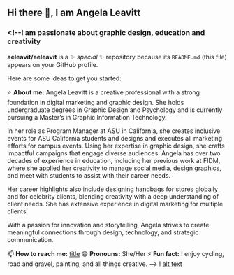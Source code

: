 ## Hi there 👋, I am Angela Leavitt

### <!--I am passionate about graphic design, education and creativity
**aeleavit/aeleavit** is a ✨ _special_ ✨ repository because its `README.md` (this file) appears on your GitHub profile.

Here are some ideas to get you started:

:star: **About me:** Angela Leavitt is a creative professional with a strong foundation in digital marketing and graphic design. She holds undergraduate degrees in Graphic Design and Psychology and is currently pursuing a Master’s in Graphic Information Technology.

 In her role as Program Manager at ASU in California, she creates inclusive events for ASU California students and designs and executes all marketing efforts for campus events. Using her expertise in graphic design, she crafts impactful campaigns that engage diverse audiences. Angela has over two decades of experience in education, including her previous work at FIDM, where she applied her creativity to manage social media, design graphics, and meet with students to assist with their career needs.<br/>

Her career highlights also include designing handbags for stores globally and for celebrity clients, blending creativity with a deep understanding of client needs. She has extensive experience in digital marketing for multiple clients.<br/>

With a passion for innovation and storytelling, Angela strives to create meaningful connections through design, technology, and strategic communication.<br/>

📫 **How to reach me:** [title](https://www.linkedin.com/in/angela-e-leavitt/)
😄 **Pronouns:** She/Her
⚡ **Fun fact:** I enjoy cycling, road and gravel, painting, and all things creative. 
-->
! [alt text](imagehttps://camo.githubusercontent.com/3349054ce3024e1…662675f636f6c6f723d302c3131313131312c333333333333.jpg)